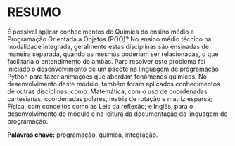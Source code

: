 # RESUMO

É possível aplicar conhecimentos de Química do ensino médio a
Programação Orientada a Objetos (POO)? No ensino médio técnico na
modalidade integrada, geralmente estas disciplinas são ensinadas de
maneira separada, quando as mesmas poderiam ser relacionadas, o que
facilitaria o entendimento de ambas. Para resolver este problema foi
iniciado o desenvolvimento de um pacote na linguagem de programação
Python para fazer animações que abordam fenômenos químicos. No
desenvolvimento deste módulo, também foram aplicados conhecimentos de
outras disciplinas, como: Matemática, com o uso de coordenadas
cartesianas, coordenadas polares, matriz de rotação e matriz esparsa;
Física, com conceitos como as Leis da reflexão; e Inglês, para o
desenvolvimento do módulo e na leitura da documentação da linguagem de
programação.

**Palavras chave:** programação, química, integração.
